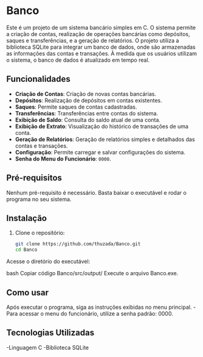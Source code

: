 # Banco

Este é um projeto de um sistema bancário simples em C. O sistema permite a criação de contas, realização de operações bancárias como depósitos, saques e transferências, e a geração de relatórios. O projeto utiliza a biblioteca SQLite para integrar um banco de dados, onde são armazenadas as informações das contas e transações. À medida que os usuários utilizam o sistema, o banco de dados é atualizado em tempo real.

## Funcionalidades

- **Criação de Contas**: Criação de novas contas bancárias.
- **Depósitos**: Realização de depósitos em contas existentes.
- **Saques**: Permite saques de contas cadastradas.
- **Transferências**: Transferências entre contas do sistema.
- **Exibição de Saldo**: Consulta do saldo atual de uma conta.
- **Exibição de Extrato**: Visualização do histórico de transações de uma conta.
- **Geração de Relatórios**: Geração de relatórios simples e detalhados das contas e transações.
- **Configuração**: Permite carregar e salvar configurações do sistema.
- **Senha do Menu do Funcionário**: `0000`.

## Pré-requisitos

Nenhum pré-requisito é necessário. Basta baixar o executável e rodar o programa no seu sistema.

## Instalação

1. Clone o repositório:
   ```sh
   git clone https://github.com/thuzada/Banco.git
   cd Banco
Acesse o diretório do executável:

bash
Copiar código
Banco/src/output/
Execute o arquivo Banco.exe.

## Como usar
Após executar o programa, siga as instruções exibidas no menu principal.
-Para acessar o menu do funcionário, utilize a senha padrão: 0000.

## Tecnologias Utilizadas
-Linguagem C
-Biblioteca SQLite
